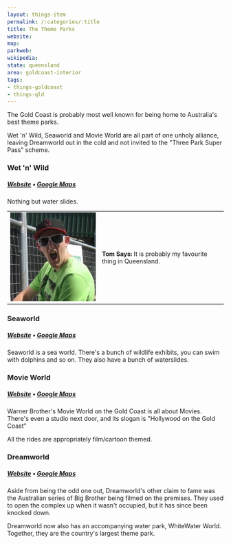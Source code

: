 ```yaml
---
layout: things-item
permalink: /:categories/:title
title: The Theme Parks
website:
map:
parkweb: 
wikipedia:
state: queensland
area: goldcoast-interior
tags:
- things-goldcoast
- things-qld
---
```


The Gold Coast is probably most well known for being home to Australia's best theme parks. 

Wet 'n' Wild, Seaworld and Movie World are all part of one unholy alliance, leaving Dreamworld out in the cold and not invited to the "Three Park Super Pass" scheme.

<h3 style="margin-bottom: 0px;">Wet 'n' Wild</h3>
<h5><a href="http://wetnwild.com.au">Website</a> • <a href="https://www.google.com.au/maps/place/Wet'n'Wild+Gold+Coast/@-27.9153562,153.3172068">Google Maps</a></h5>

Nothing but water slides.

<table class="infobox">
  <tr><td><img src="/images/tomb.jpg" class="convopic" alt="Tom's picture"></td>
  <td><b>Tom Says:</b> It is probably my favourite thing in Queensland. </td></tr>
</table>

<h3 style="margin-bottom: 0px;">Seaworld</h3>
<h5><a href="http://seaworld.com.au">Website</a> • <a href="https://www.google.com.au/maps/place/Sea+World/@-27.9572417,153.4255161">Google Maps</a></h5>

Seaworld is a sea world. There's a bunch of wildlife exhibits, you can swim with dolphins and so on. They also have a bunch of waterslides.

<h3 style="margin-bottom: 0px;">Movie World</h3>
<h5><a href="http://movieworld.com.au">Website</a> • <a href="https://www.google.com.au/maps/place/Warner+Bros.+Movie+World/@-27.906957,153.3131103">Google Maps</a></h5>

Warner Brother's Movie World on the Gold Coast is all about Movies. There's even a studio next door, and its slogan is "Hollywood on the Gold Coast"

All the rides are appropriately film/cartoon themed.

<h3 style="margin-bottom: 0px;">Dreamworld</h3>
<h5><a href="http://www.dreamworld.com.au">Website</a> • <a href="https://www.google.com.au/maps/place/Dreamworld/@-27.8635076,153.3152531">Google Maps</a></h5>

Aside from being the odd one out, Dreamworld's other claim to fame was the Australian series of Big Brother being filmed on the premises. They used to open the complex up when it wasn't occupied, but it has since been knocked down.

Dreamworld now also has an accompanying water park, WhiteWater World. Together, they are the country's largest theme park.